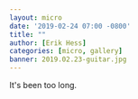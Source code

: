 ```yaml
---
layout: micro
date: '2019-02-24 07:00 -0800'
title: ""
author: [Erik Hess]
categories: [micro, gallery]
banner: 2019.02.23-guitar.jpg
---
```

It's been too long.
